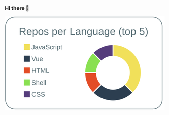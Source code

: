 ### Hi there 👋

[![](https://raw.githubusercontent.com/siropaca/siropaca/master/profile-summary-card-output/default/1-repos-per-language.svg)](https://github.com/vn7n24fzkq/github-profile-summary-cards)

<!--
**siropaca/siropaca** is a ✨ _special_ ✨ repository because its `README.md` (this file) appears on your GitHub profile.

Here are some ideas to get you started:

- 🔭 I’m currently working on ...
- 🌱 I’m currently learning ...
- 👯 I’m looking to collaborate on ...
- 🤔 I’m looking for help with ...
- 💬 Ask me about ...
- 📫 How to reach me: ...
- 😄 Pronouns: ...
- ⚡ Fun fact: ...
-->
